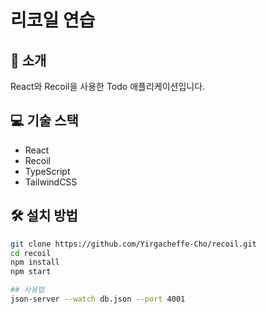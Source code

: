 # 리코일 연습

## 🚀 소개

React와 Recoil을 사용한 Todo 애플리케이션입니다.

## 💻 기술 스택

- React
- Recoil
- TypeScript
- TailwindCSS

## 🛠️ 설치 방법

```bash
git clone https://github.com/Yirgacheffe-Cho/recoil.git
cd recoil
npm install
npm start

## 사용법
json-server --watch db.json --port 4001
```
